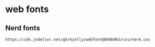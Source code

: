 # web fonts

## Nerd fonts

```
https://cdn.jsdelivr.net/gh/kjelly/webfont@040b963/css/nerd.css
```
